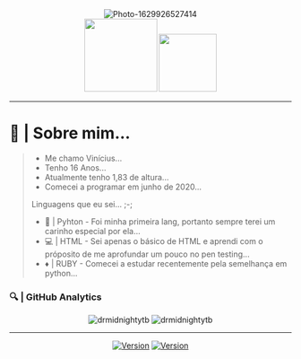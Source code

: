 <center>
    <img src="https://i.ibb.co/Ssx8ymH/Photo-1629926527414.png" alt="Photo-1629926527414" border="0">
    <div align="center">
        <img width=130 src=https://komarev.com/ghpvc/?username=drmidnightytb>
        <img width=103 src=https://img.shields.io/github/followers/drmidnightytb.svg?style=social&label=Follow&maxAge=2592000>
</center>

<hr>

<h1>🐊 | Sobre mim...</h1>
<blockquote>
  <ul>
    <li> Me chamo Vinícius... </li>
    <li> Tenho 16 Anos... </li>
    <li> Atualmente tenho 1,83 de altura... </li>
    <li> Comecei a programar em junho de 2020... </li>
  </ul>
<p>
    Linguagens que eu sei... ;-;
</p>
<ul>
    <li>
       🐍 | Pyhton - Foi minha primeira lang, portanto sempre terei um carinho especial por ela...
    </li>
    <li>
       💻 | HTML - Sei apenas o básico de HTML e aprendi com o próposito de me aprofundar um pouco no pen testing...
    </li>
    <li>
       ♦️ | RUBY - Comecei a estudar recentemente pela semelhança em python... 
    </li>
</ul>
</blockquote>
    <h3>
       🔍 | GitHub Analytics
    </h3>
<div align="center">
    <img src="https://github-readme-stats.vercel.app/api?username=drmidnightytb&show_icons=true&theme=tokyonight" alt="drmidnightytb" style="min-width=50%">
     <img src="https://github-readme-stats.vercel.app/api/top-langs/?username=drmidnightytb&theme=tokyonight&layout=compact" alt="drmidnightytb" style="max-width=70%"/>
</div>
<hr>
<div align="center">
     <a href="https://t.me/Mid_Sync"><img alt="Version" src="https://img.shields.io/static/v1?label=Telegram&message=MIDNIGHT&style=for-the-badge&color=blue&logo=telegram"/></a>
     <a href="https://wa.me/5512988789266"><img alt="Version" src="https://img.shields.io/static/v1?label=Whatsapp&message=MIDNIGHT&style=for-the-badge&color=green&logo=whatsapp"/></a>
</div>
